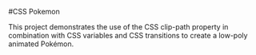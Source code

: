 #CSS Pokemon

This project demonstrates the use of the CSS clip-path property in combination with CSS variables and CSS transitions to create a low-poly animated Pokémon.